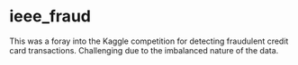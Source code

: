# ieee_fraud

This was a foray into the Kaggle competition for detecting fraudulent credit card transactions. Challenging due to the imbalanced nature of the data. 
